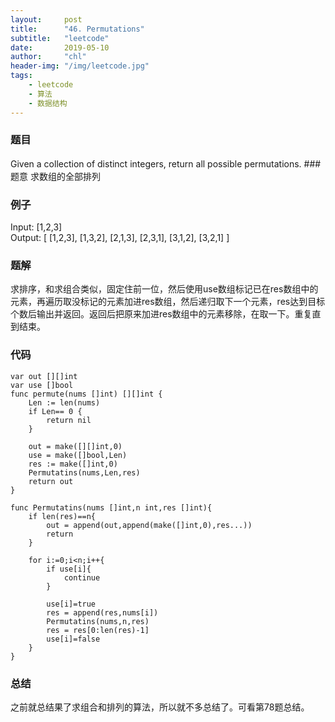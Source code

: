 ```yaml
---
layout:     post
title:      "46. Permutations"
subtitle:   "leetcode"
date:       2019-05-10
author:     "chl"
header-img: "/img/leetcode.jpg"
tags:
    - leetcode
    - 算法
    - 数据结构
--- 
```


### 题目
Given a collection of distinct integers, return all possible permutations.
###　题意
求数组的全部排列

### 例子
Input: [1,2,3]  
Output:
[
  [1,2,3],
  [1,3,2],
  [2,1,3],
  [2,3,1],
  [3,1,2],
  [3,2,1]
]

### 题解
求排序，和求组合类似，固定住前一位，然后使用use数组标记已在res数组中的元素，再遍历取没标记的元素加进res数组，然后递归取下一个元素，res达到目标个数后输出并返回。返回后把原来加进res数组中的元素移除，在取一下。重复直到结束。

### 代码

```
var out [][]int
var use []bool
func permute(nums []int) [][]int {
    Len := len(nums)
    if Len== 0 {
        return nil
    }
    
    out = make([][]int,0)
    use = make([]bool,Len)
    res := make([]int,0)
    Permutatins(nums,Len,res)
    return out
}

func Permutatins(nums []int,n int,res []int){
    if len(res)==n{
        out = append(out,append(make([]int,0),res...))
        return
    }
    
    for i:=0;i<n;i++{
        if use[i]{
            continue
        }
        
        use[i]=true
        res = append(res,nums[i])
        Permutatins(nums,n,res)
        res = res[0:len(res)-1]
        use[i]=false
    }
}
```
### 总结
之前就总结果了求组合和排列的算法，所以就不多总结了。可看第78题总结。